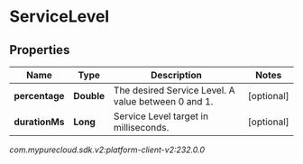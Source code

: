# ServiceLevel


## Properties

| Name | Type | Description | Notes |
| ------------ | ------------- | ------------- | ------------- |
| **percentage** | **Double** | The desired Service Level. A value between 0 and 1. |  [optional] |
| **durationMs** | **Long** | Service Level target in milliseconds. |  [optional] |




_com.mypurecloud.sdk.v2:platform-client-v2:232.0.0_
